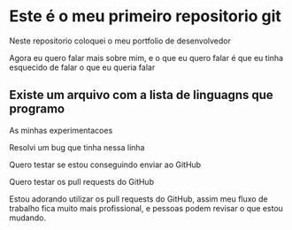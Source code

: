 # Este é o meu primeiro repositorio git

Neste repositorio coloquei o meu portfolio de desenvolvedor

Agora eu quero falar mais sobre mim, e o que eu quero falar é que
eu tinha esquecido de falar o que eu queria falar

## Existe um arquivo com a lista de linguagns que programo

As minhas experimentacoes

Resolvi um bug que tinha nessa linha

Quero testar se estou conseguindo enviar ao GitHub

Quero testar os pull requests do GitHub

Estou adorando utilizar os pull requests do GitHub, assim meu fluxo de trabalho fica muito mais profissional, e pessoas podem revisar o que estou mudando.
